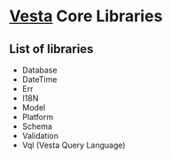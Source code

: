 # [Vesta](http://vestarayanafzar.com) Core Libraries
 

## List of libraries
* Database
* DateTime
* Err
* I18N
* Model
* Platform
* Schema
* Validation
* Vql (Vesta Query Language)
